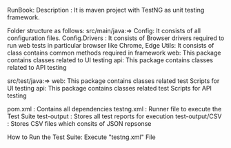 RunBook:
Description : It is maven project with TestNG as unit testing framework. 

Folder structure as follows:
src/main/java:=>
Config: It consists of all configuration files.
Config.Drivers : It consists of Browser drivers required to run web tests in particular browser like Chrome, Edge
Utils: It consists of class contains common methods required in framework
web: This package contains classes related to UI testing
api: This package contains classes related to API testing

src/test/java:=>
web: This package contains classes related test Scripts for UI testing
api: This package contains classes related test Scripts for API testing

pom.xml : Contains all dependencies
testng.xml : Runner file to execute the Test Suite
test-output : Stores all test reports for execution
test-output/CSV : Stores CSV files which consits of JSON repsonse

How to Run the Test Suite:
Execute "testng.xml" File

